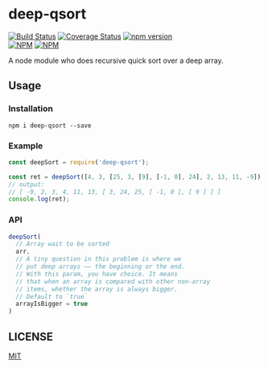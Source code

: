 # deep-qsort
[![Build Status](https://travis-ci.org/Maples7/deep-qsort.svg?branch=master)](https://travis-ci.org/Maples7/deep-qsort)
[![Coverage Status](https://coveralls.io/repos/github/Maples7/deep-qsort/badge.svg?branch=master)](https://coveralls.io/github/Maples7/deep-qsort?branch=master)
[![npm version](https://badge.fury.io/js/deep-qsort.svg)](https://badge.fury.io/js/deep-qsort)           
[![NPM](https://nodei.co/npm/deep-qsort.png?downloads=true&downloadRank=true&stars=true)](https://nodei.co/npm/deep-qsort/)
[![NPM](https://nodei.co/npm-dl/deep-qsort.png?months=6&height=3)](https://nodei.co/npm/deep-qsort/)

A node module who does recursive quick sort over a deep array.

## Usage

### Installation
`npm i deep-qsort --save`

### Example
```js
const deepSort = require('deep-qsort');

const ret = deepSort([4, 3, [25, 3, [9], [-1, 0], 24], 2, 13, 11, -9]);
// output: 
// [ -9, 2, 3, 4, 11, 13, [ 3, 24, 25, [ -1, 0 ], [ 9 ] ] ]
console.log(ret); 
```

### API
```js
deepSort(
  // Array wait to be sorted
  arr,
  // A tiny question in this problem is where we 
  // put deep arrays —— the beginning or the end. 
  // With this param, you have choice. It means 
  // that when an array is compared with other non-array 
  // items, whether the array is always bigger. 
  // Default to `true`
  arrayIsBigger = true 
)
```

## LICENSE
[MIT](LICENSE)
